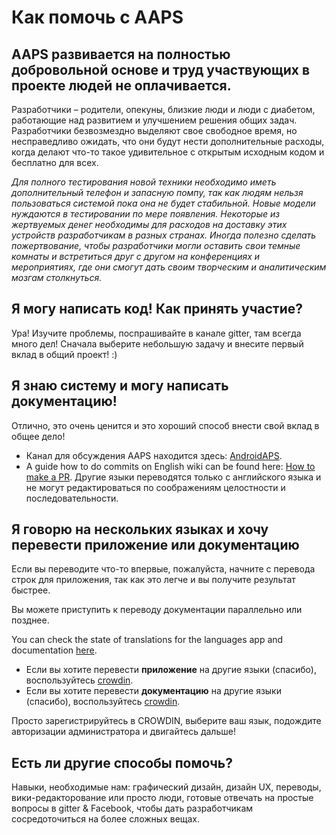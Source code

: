 # Как помочь с AAPS

## AAPS развивается на полностью добровольной основе и труд участвующих в проекте людей не оплачивается.

Разработчики – родители, опекуны, близкие люди и люди с диабетом, работающие над развитием и улучшением решения общих задач. Разработчики безвозмездно выделяют свое свободное время, но несправедливо ожидать, что они будут нести дополнительные расходы, когда делают что-то такое удивительное с открытым исходным кодом и бесплатно для всех.

*Для полного тестирования новой техники необходимо иметь дополнительный телефон и запасную помпу, так как людям нельзя пользоваться системой пока она не будет стабильной. Новые модели нуждаются в тестировании по мере появления. Некоторые из жертвуемых денег необходимы для расходов на доставку этих устройств разработчикам в разных странах. Иногда полезно сделать пожертвование, чтобы разработчики могли оставить свои темные комнаты и встретиться друг с другом на конференциях и мероприятиях, где они смогут дать своим творческим и аналитическим мозгам столкнуться.*

## Я могу написать код! Как принять участие?

Ура! Изучите проблемы, поспрашивайте в канале gitter, там всегда много дел! Сначала выберите небольшую задачу и внесите первый вклад в общий проект! :)

## Я знаю систему и могу написать документацию!

Отлично, это очень ценится и это хороший способ внести свой вклад в общее дело!

* Канал для обсуждения AAPS находится здесь: [AndroidAPS](https://discord.gg/4fQUWHZ4Mw). 
* A guide how to do commits on English wiki can be found here: [How to make a PR](../SupportingAaps/HowToEditTheDocs.md). Другие языки переводятся только с английского языка и не могут редактироваться по соображениям целостности и последовательности.

## Я говорю на нескольких языках и хочу перевести приложение или документацию

Если вы переводите что-то впервые, пожалуйста, начните с перевода строк для приложения, так как это легче и вы получите результат быстрее.

Вы можете приступить к переводу документации параллельно или позднее.

You can check the state of translations for the languages app and documentation [here](StateOfTranslations).

* Если вы хотите перевести **приложение** на другие языки (спасибо), воспользуйтесь [crowdin](https://crowdin.com/project/androidaps).
* Если вы хотите перевести **документацию** на другие языки (спасибо), воспользуйтесь [crowdin](https://crowdin.com/project/androidapsdocs). 

Просто зарегистрируйтесь в CROWDIN, выберите ваш язык, подождите авторизации администратора и двигайтесь дальше!

## Есть ли другие способы помочь?

Навыки, необходимые нам: графический дизайн, дизайн UX, переводы, вики-редакторование или просто люди, готовые отвечать на простые вопросы в gitter & Facebook, чтобы дать разработчикам сосредоточиться на более сложных вещах.